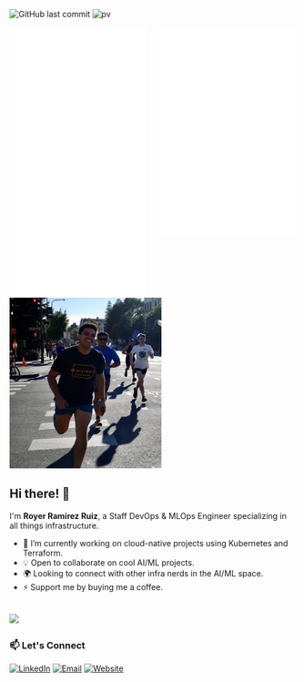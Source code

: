 ![GitHub last commit](https://img.shields.io/github/last-commit/royerramirez/royerramirez)
![pv](https://pageview.vercel.app/?github_user=royerramirez)


<a href="https://metrics.lecoq.io/about/royerramirez"><img src="assets/metrics_left.svg" align="left" width="47.5%"></img></a>
<a href="https://metrics.lecoq.io/about/royerramirez"><img src="assets/metrics_right.svg" align="right" width="47.5%"></img></a>

<br />
<br />

<img src="assets/royer.jpg" width="267" height="300"/>

## Hi there! 👋

I'm **Royer Ramirez Ruiz**, a Staff DevOps & MLOps Engineer specializing in all things infrastructure.

- 🚀 I’m currently working on cloud-native projects using Kubernetes and Terraform.
- 💡  Open to collaborate on cool AI/ML projects.
- 🌍 Looking to connect with other infra nerds in the AI/ML space.
- ⚡ Support me by buying me a coffee.


<a href="https://buymeacoffee.com/royer"><img src="https://img.buymeacoffee.com/button-api/?text=Buy me a coffee&emoji=&slug=royer&button_colour=5F7FFF&font_colour=ffffff&font_family=Cookie&outline_colour=000000&coffee_colour=FFDD00"></a>
---

### 📫 Let's Connect
[![LinkedIn](https://img.shields.io/badge/-LinkedIn-0A66C2?logo=linkedin&logoColor=white)](https://www.linkedin.com/in/royerramirez)
[![Email](https://img.shields.io/badge/-Email-D14836?logo=gmail&logoColor=white)](mailto:info@royerramirez.com)
[![Website](https://img.shields.io/badge/-Website-999999)](https://blog.royerramirez.com)
